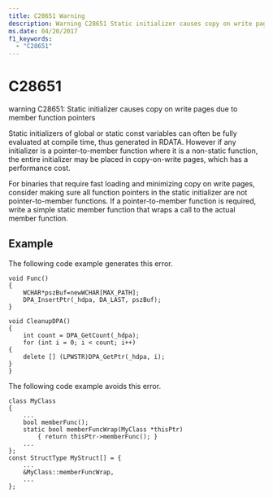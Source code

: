 ```yaml
---
title: C28651 Warning
description: Warning C28651 Static initializer causes copy on write pages due to member function pointers.
ms.date: 04/20/2017
f1_keywords: 
  - "C28651"
---
```


# C28651


warning C28651: Static initializer causes copy on write pages due to member function pointers

Static initializers of global or static const variables can often be fully evaluated at compile time, thus generated in RDATA. However if any initializer is a pointer-to-member function where it is a non-static function, the entire initializer may be placed in copy-on-write pages, which has a performance cost.

For binaries that require fast loading and minimizing copy on write pages, consider making sure all function pointers in the static initializer are not pointer-to-member functions. If a pointer-to-member function is required, write a simple static member function that wraps a call to the actual member function.

## <span id="Example"></span><span id="example"></span><span id="EXAMPLE"></span>Example


The following code example generates this error.

```
void Func()
{
    WCHAR*pszBuf=newWCHAR[MAX_PATH];
    DPA_InsertPtr(_hdpa, DA_LAST, pszBuf);
}

void CleanupDPA()
{
    int count = DPA_GetCount(_hdpa);
    for (int i = 0; i < count; i++)
{
    delete [] (LPWSTR)DPA_GetPtr(_hdpa, i);
}
}  
```

The following code example avoids this error.

```
class MyClass
{
    ...
    bool memberFunc();
    static bool memberFuncWrap(MyClass *thisPtr)
        { return thisPtr->memberFunc(); }
    ...
};
const StructType MyStruct[] = {
    ...
    &MyClass::memberFuncWrap,
    ...
};  
```









